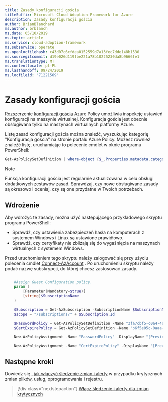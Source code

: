 ```yaml
---
title: Zasady konfiguracji gościa
titleSuffix: Microsoft Cloud Adoption Framework for Azure
description: Zasady konfiguracji gościa
author: BrianBlanchard
ms.author: brblanch
ms.date: 05/10/2019
ms.topic: article
ms.service: cloud-adoption-framework
ms.subservice: operate
ms.openlocfilehash: c43d07c6cfdea0152559d7a13fec7dde148b1530
ms.sourcegitcommit: d19e026d119fbe221a78b10225230da8b9666fe1
ms.translationtype: MT
ms.contentlocale: pl-PL
ms.lasthandoff: 09/24/2019
ms.locfileid: "71221569"
---
```

# <a name="guest-configuration-policy"></a>Zasady konfiguracji gościa

Rozszerzenie [konfiguracji gościa](/azure/governance/policy/concepts/guest-configuration) Azure Policy umożliwia inspekcję ustawień konfiguracji na maszynie wirtualnej. Konfiguracja gościa jest obecnie obsługiwana tylko na maszynach wirtualnych platformy Azure.

Listę zasad konfiguracji gościa można znaleźć, wyszukując kategorię "Konfiguracja gościa" na stronie portalu Azure Policy. Możesz również znaleźć listę, uruchamiając to polecenie cmdlet w oknie programu PowerShell:

```powershell
Get-AzPolicySetDefinition | where-object {$_.Properties.metadata.category -eq "Guest Configuration"}
```

> [!NOTE]
> Funkcja konfiguracji gościa jest regularnie aktualizowana w celu obsługi dodatkowych zestawów zasad. Sprawdzaj, czy nowe obsługiwane zasady są okresowo i oceniaj, czy są one przydatne w Twoich potrzebach.

<!-- TODO: Update these links when available. 

By default, we recommend enabling the following policies:

- [Preview]: Audit to verify password security settings are set correctly inside Linux and Windows machines.
- Audit to verify that certificates are not nearing expiration on Windows VMs.

-->

## <a name="deployment"></a>Wdrożenie

Aby wdrożyć te zasady, można użyć następującego przykładowego skryptu programu PowerShell:

- Sprawdź, czy ustawienia zabezpieczeń hasła na komputerach z systemem Windows i Linux są ustawione prawidłowo.
- Sprawdź, czy certyfikaty nie zbliżają się do wygaśnięcia na maszynach wirtualnych z systemem Windows.

 Przed uruchomieniem tego skryptu należy zalogować się przy użyciu polecenia cmdlet [Connect-AzAccount](https://docs.microsoft.com/powershell/module/az.accounts/connect-azaccount?view=azps-2.1.0) . Po uruchomieniu skryptu należy podać nazwę subskrypcji, do której chcesz zastosować zasady.

```powershell

    #Assign Guest Configuration policy.
    param (
        [Parameter(Mandatory=$true)]
        [string]$SubscriptionName
    )

    $Subscription = Get-AzSubscription -SubscriptionName $SubscriptionName
    $scope = "/subscriptions/" + $Subscription.Id

    $PasswordPolicy = Get-AzPolicySetDefinition -Name "3fa7cbf5-c0a4-4a59-85a5-cca4d996d5a6"
    $CertExpirePolicy = Get-AzPolicySetDefinition -Name "b6f5e05c-0aaa-4337-8dd4-357c399d12ae"

    New-AzPolicyAssignment -Name "PasswordPolicy" -DisplayName "[Preview]: Audit that password security settings are set correctly inside Linux and Windows machines" -Scope $scope -PolicySetDefinition $PasswordPolicy -AssignIdentity -Location eastus

    New-AzPolicyAssignment -Name "CertExpirePolicy" -DisplayName "[Preview]: Audit that certificates are not expiring on Windows VMs" -Scope $scope -PolicySetDefinition $CertExpirePolicy -AssignIdentity -Location eastus

```

## <a name="next-steps"></a>Następne kroki

Dowiedz się [, jak włączyć śledzenie zmian i alerty](./enable-tracking-alerting.md) w przypadku krytycznych zmian plików, usług, oprogramowania i rejestru.

> [!div class="nextstepaction"]
> [Włącz śledzenie i alerty dla zmian krytycznych](./enable-tracking-alerting.md)
